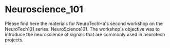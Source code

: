 # Neuroscience_101
Please find here the materials for NeuroTechHa's second workshop on the NeuroTech101 series: NeuroScience101. The workshop's objective was to introduce the neuroscience of signals that are commonly used in neurotech projects.
